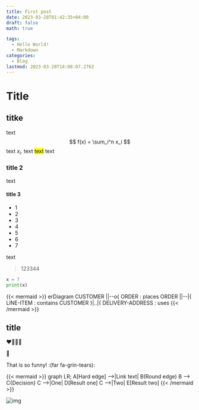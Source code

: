```yaml
---
title: First post
date: 2023-03-28T01:42:35+04:00
draft: false
math: true

tags:
  - Hello World!
  - Markdown
categories:
  - Blog
lastmod: 2023-03-28T14:08:07.276Z
---
```


# Title

## titke 

text
$$
f(x) = \sum_i^n x_i
$$
text $x_i$.
text <span style="background-color: yellow;">text</span> text

### title 2

text

#### title 3

- 1
- 2
- 3
- 4
- 5
- 6
- 7

text

> 123344

```python
x = 7
print(x)
```

{{< mermaid >}}
erDiagram
    CUSTOMER ||--o{ ORDER : places
    ORDER ||--|{ LINE-ITEM : contains
    CUSTOMER }|..|{ DELIVERY-ADDRESS : uses
{{< /mermaid >}}


## title

❤💛💥💦

📮

That is so funny! :(far fa-grin-tears):

{{< mermaid >}}
graph LR;
    A[Hard edge] -->|Link text| B(Round edge)
    B --> C{Decision}
    C -->|One| D[Result one]
    C -->|Two| E[Result two]
{{< /mermaid >}}

![img](/img/x.png)


